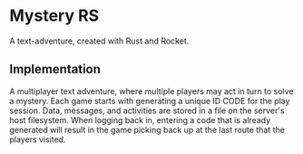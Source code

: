 # Mystery RS
A text-adventure, created with Rust and Rocket.

## Implementation
A multiplayer text adventure, where multiple players may act in turn to solve a mystery. Each game starts with generating a unique ID CODE for the play session. Data, messages, and activities are stored in a file on the server's host filesystem. When logging back in, entering a code that is already generated will result in the game picking back up at the last route that the players visited.

